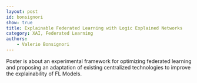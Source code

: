 ```yaml
---
layout: post
id: bonsignori
show: true
title: Explainable Federated Learning with Logic Explained Networks
category: XAI, Federated Learning
authors:
    - Valerio Bonsignori
---
```


Poster is about an experimental framework for optimizing federated learning and proposing an adaptation of existing centralized technologies to improve the explainability of FL Models.